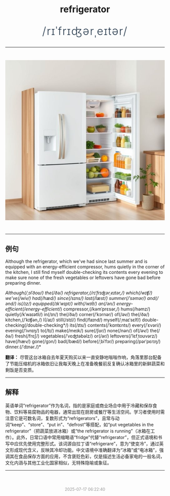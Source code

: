 <div align="center">

# refrigerator

<div style="margin: 30px 0;">
<h1 style="font-size: 2.5em; font-weight: 300; letter-spacing: 2px; margin: 0; color: #2c3e50;">
/rɪˈfrɪʤərˌeɪtər/
</h1>
</div>

</div>

---

<div align="center" style="margin: 40px 0;">

![refrigerator](images/refrigerator.png)

</div>

---

## 例句

Although the refrigerator, which we've had since last summer and is equipped with an energy-efficient compressor, hums quietly in the corner of the kitchen, I still find myself double-checking its contents every evening to make sure none of the fresh vegetables or leftovers have gone bad before preparing dinner.

*Although(/ˌɔlˈðoʊ/) the(/ðə/) refrigerator,(/rɪˈfrɪʤərˌeɪtər,/) which(/wɪʧ/) we've(/wiv/) had(/hæd/) since(/sɪns/) last(/læst/) summer(/ˈsəmər/) and(/ənd/) is(/ɪz/) equipped(/ɪkˈwɪpt/) with(/wɪθ/) an(/ən/) energy-efficient(/energy-efficient*/) compressor,(/kəmˈprɛsər,/) hums(/həmz/) quietly(/kˈwaɪətli/) in(/ɪn/) the(/ðə/) corner(/ˈkɔrnər/) of(/əv/) the(/ðə/) kitchen,(/ˈkɪʧən,/) I(/aɪ/) still(/stɪl/) find(/faɪnd/) myself(/ˌmaɪˈsɛlf/) double-checking(/double-checking*/) its(/ɪts/) contents(/ˈkɑntɛnts/) every(/ˈɛvəri/) evening(/ˈivnɪŋ/) to(/tɪ/) make(/meɪk/) sure(/ʃʊr/) none(/nən/) of(/əv/) the(/ðə/) fresh(/frɛʃ/) vegetables(/ˈvɛʤtəbəlz/) or(/ər/) leftovers(/ˈlɛfˌtoʊvərz/) have(/hæv/) gone(/gɔn/) bad(/bæd/) before(/ˌbiˈfɔr/) preparing(/pərˈpɛrɪŋ/) dinner.(/ˈdɪnər./)*

**翻译：** 尽管这台冰箱自去年夏天购买以来一直安静地嗡嗡作响，角落里那台配备了节能压缩机的冰箱依旧让我每天晚上在准备晚餐前反复确认冰箱里的新鲜蔬菜和剩饭是否变质。

---

## 解释

英语单词“refrigerator”作为名词，指的是家庭或商业场合中用于冷藏和保存食物、饮料等易腐物品的电器，通常出现在厨房或餐厅等生活空间。学习者使用时需注意它是可数名词，复数形式为“refrigerators”，且常与动词“keep”、“store”、“put in”、“defrost”等搭配，如“put vegetables in the refrigerator”（把蔬菜放进冰箱）或“the refrigerator is running”（冰箱在工作）。此外，日常口语中常用缩略语“fridge”代替“refrigerator”，但正式语境和书写中应优先使用完整形式。该词源自拉丁语“refrigerare”，意为“使变冷”，通过英文形成现代含义，反映其冷却功能。中文语境中准确翻译为“冰箱”或“电冰箱”，强调其在食品保存方面的应用，不含褒贬色彩，仅是描述生活必备家电的一般名词，文化内涵与其他工业化国家相似，无特殊隐喻或象征。


---

<div align="center" style="margin-top: 50px;">
<small style="color: #999; font-size: 0.9em;">2025-07-17 06:22:40</small>
</div>
